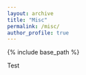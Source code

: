 ```yaml
---
layout: archive
title: "Misc"
permalink: /misc/
author_profile: true
---
```


{% include base_path %}

Test